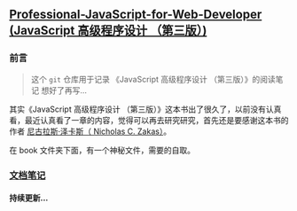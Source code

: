 ## [Professional-JavaScript-for-Web-Developer (JavaScript 高级程序设计 （第三版）)](https://kuangpf.github.io/Professional-JavaScript-for-Web-Developer/#/)
### 前言
> 这个 `git` 仓库用于记录 《JavaScript 高级程序设计 （第三版）》的阅读笔记
> 想好了再写...

其实《JavaScript 高级程序设计 （第三版）》这本书出了很久了，以前没有认真看，最近认真看了一章的内容，觉得可以再去研究研究，首先还是要感谢这本书的作者 [尼古拉斯·泽卡斯（ Nicholas C. Zakas）](https://github.com/nzakas)。

在 book 文件夹下面，有一个神秘文件，需要的自取。

### [文档笔记](https://kuangpf.github.io/Professional-JavaScript-for-Web-Developer/#/)

#### 持续更新...